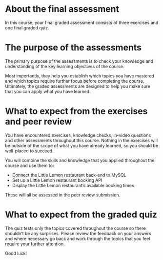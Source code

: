 # About the final assessment

In this course, your final graded assessment consists of three exercises and one final graded quiz.

# ****The purpose of the assessments****

The primary purpose of the assessments is to check your knowledge and understanding of the key learning objectives of the course.

Most importantly, they help you establish which topics you have mastered and which topics require further focus before completing the course. Ultimately, the graded assessments are designed to help you make sure that you can apply what you have learned.

# ****What to expect from the exercises and peer review****

You have encountered exercises, knowledge checks, in-video questions and other assessments throughout this course. Nothing in the exercises will be outside of the scope of what you have already learned, so you should be well-placed to succeed.

You will combine the skills and knowledge that you applied throughout the course and use them to:

- Connect the Little Lemon restaurant back-end to MySQL
- Set up a Little Lemon restaurant booking API
- Display the Little Lemon restaurant’s available booking times

These will all be assessed in the peer review submission.

# ****What to expect from the graded quiz****

The quiz tests only the topics covered throughout the course so there shouldn’t be any surprises. Please review the feedback on your answers and where necessary go back and work through the topics that you feel require your further attention.

Good luck!